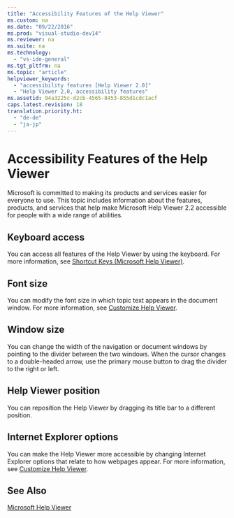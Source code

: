 ```yaml
---
title: "Accessibility Features of the Help Viewer"
ms.custom: na
ms.date: "09/22/2016"
ms.prod: "visual-studio-dev14"
ms.reviewer: na
ms.suite: na
ms.technology: 
  - "vs-ide-general"
ms.tgt_pltfrm: na
ms.topic: "article"
helpviewer_keywords: 
  - "accessibility features [Help Viewer 2.0]"
  - "Help Viewer 2.0, accessibility features"
ms.assetid: 94a3225c-d2cb-4565-8453-855d1cdc1acf
caps.latest.revision: 18
translation.priority.ht: 
  - "de-de"
  - "ja-jp"
---
```

# Accessibility Features of the Help Viewer
Microsoft is committed to making its products and services easier for everyone to use. This topic includes information about the features, products, and services that help make Microsoft Help Viewer 2.2 accessible for people with a wide range of abilities.  
  
## Keyboard access  
 You can access all features of the Help Viewer by using the keyboard. For more information, see [Shortcut Keys (Microsoft Help Viewer)](../VS_csharp/shortcut-keys--help-viewer-.md).  
  
## Font size  
 You can modify the font size in which topic text appears in the document window. For more information, see [Customize Help Viewer](../VS_csharp/customize-the-help-viewer.md).  
  
## Window size  
 You can change the width of the navigation or document windows by pointing to the divider between the two windows. When the cursor changes to a double-headed arrow, use the primary mouse button to drag the divider to the right or left.  
  
## Help Viewer position  
 You can reposition the Help Viewer by dragging its title bar to a different position.  
  
## Internet Explorer options  
 You can make the Help Viewer more accessible by changing Internet Explorer options that relate to how webpages appear. For more information, see [Customize Help Viewer](../VS_csharp/customize-the-help-viewer.md).  
  
## See Also  
 [Microsoft Help Viewer](../VS_csharp/microsoft-help-viewer.md)